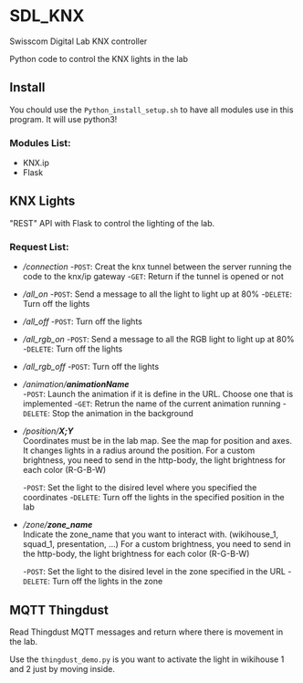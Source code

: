 # SDL_KNX
Swisscom Digital Lab KNX controller

Python code to control the KNX lights in the lab

## Install

You chould use the `Python_install_setup.sh` to have all modules use in this program.
It will use python3!

### Modules List:
- KNX.ip
- Flask

## KNX Lights
"REST" API with Flask to control the lighting of the lab.

### Request List:
- _/connection_ 
	-`POST`: Creat the knx tunnel between the server running the code to the knx/ip gateway
	-`GET`: Return if the tunnel is opened or not 

- _/all_on_ 
	-`POST`: Send a message to all the light to light up at 80%
	-`DELETE`: Turn off the lights

- _/all_off_ 
	-`POST`: Turn off the lights

- _/all_rgb_on_ 
	-`POST`: Send a message to all the RGB light to light up at 80%
	-`DELETE`: Turn off the lights

- _/all_rgb_off_ 
	-`POST`: Turn off the lights

- _/animation/_**_animationName_**  
	-`POST`: Launch the animation if it is define in the URL. Choose one that is implemented
	-`GET`: Retrun the name of the current animation running
	-`DELETE`: Stop the animation in the background
	
- _/position/_**_X;Y_**  
	Coordinates must be in the lab map. See the map for position and axes.
	It changes lights in a radius around the position.
	For a custom brightness, you need to send in the http-body, the light brightness for each color (R-G-B-W) 
	
	-`POST`: Set the light to the disired level where you specified the coordinates
	-`DELETE`: Turn off the lights in the specified position in the lab
	
- _/zone/_**_zone_name_**  
	Indicate the zone_name that you want to interact with. (wikihouse_1, squad_1, presentation, ...)
	For a custom brightness, you need to send in the http-body, the light brightness for each color (R-G-B-W) 
	
	-`POST`: Set the light to the disired level in the zone specified in the URL
	-`DELETE`: Turn off the lights in the zone
	


## MQTT Thingdust
Read Thingdust MQTT messages and return where there is movement in the lab.

Use the `thingdust_demo.py` is you want to activate the light in wikihouse 1 and 2 just by moving inside.

